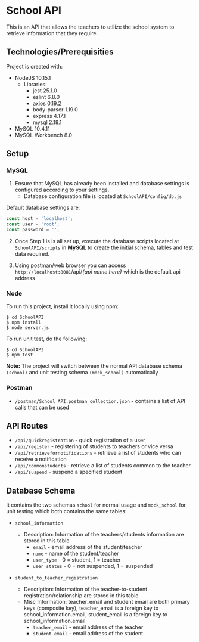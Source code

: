 # School API

This is an API that allows the teachers to utilize the school system to retrieve information that they require.
	
## Technologies/Prerequisities

Project is created with:
* NodeJS 10.15.1
  * Libraries:
    * jest 25.1.0
    * eslint 6.8.0
    * axios 0.19.2
    * body-parser 1.19.0
    * express 4.17.1
    * mysql 2.18.1
* MySQL 10.4.11
* MySQL Workbench 8.0

## Setup

### **MySQL**

1. Ensure that MySQL has already been installed and database settings is configured according to your settings.
   * Database configuration file is located at `SchoolAPI/config/db.js`

Default database settings are:

```javascript
const host = 'localhost';
const user = 'root';
const password = '';
```

2. Once Step 1 is is all set up, execute the database scripts located at `SchoolAPI/scripts` in **MySQL** to create the initial schema, tables and test data required.

3. Using postman/web browser you can access `http://localhost:8081`/api/*{api name here}* which is the default api address

### **Node**

To run this project, install it locally using npm:

```
$ cd SchoolAPI
$ npm install
$ node server.js
```

To run unit test, do the following:

```
$ cd SchoolAPI
$ npm test
```

**Note:** The project will switch between the normal API database schema `(school)` and unit testing schema `(mock_school)` automatically

### **Postman**

- `/postman/School API.postman_collection.json` - contains a list of API calls that can be used

## API Routes
* `/api/quickregistration` - quick registration of a user
* `/api/register` - registering of students to teachers or vice versa
* `/api/retrievefornotifications` - retrieve a list of students who can receive a notification
* `/api/commonstudents` - retrieve a list of students common to the teacher
* `/api/suspend` - suspend a specified student

## Database Schema

It contains the two schemas `school` for normal usage and `mock_school` for unit testing which both contains the same tables:

* `school_information`
    * Description: Information of the teachers/students information are stored in this table
        * `email` - email address of the student/teacher
        * `name` - name of the student/teacher
        * `user_type` - 0 = student, 1 = teacher
        * `user_status` - 0 = not suspended, 1 = suspended
  
* `student_to_teacher_registration`
    * Description: Information of the teacher-to-student registration/relationship are stored in this table
    * Misc Information: teacher_email and student email are both primary keys (composite key), teacher_email is a foreign key to school_information.email, student_email is a foreign key to school_information.email
        * `teacher_email` - email address of the teacher
        * `student email` - email address of the student
